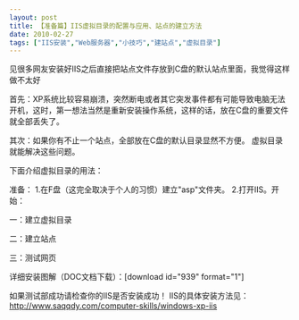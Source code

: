 ```yaml
---
layout: post
title: 【准备篇】IIS虚拟目录的配置与应用、站点的建立方法		
date: 2010-02-27
tags: ["IIS安装","Web服务器","小技巧","建站点","虚拟目录"]
---
```


见很多网友安装好IIS之后直接把站点文件存放到C盘的默认站点里面，我觉得这样做不太好

首先：XP系统比较容易崩溃，突然断电或者其它突发事件都有可能导致电脑无法开机，这时，第一想法当然是重新安装操作系统，这样的话，放在C盘的重要文件就全部丢失了。

其次：如果你有不止一个站点，全部放在C盘的默认目录显然不方便。
虚拟目录就能解决这些问题。

下面介绍虚拟目录的用法：

准备：
1.在F盘（这完全取决于个人的习惯）建立"asp"文件夹。
2.打开IIS。开始：

一：建立虚拟目录

二：建立站点

三：测试网页

详细安装图解（DOC文档下载）：[download id="939" format="1"]

如果测试部成功请检查你的IIS是否安装成功！
IIS的具体安装方法见：<a href="http://www.saqqdy.com/computer-skills/windows-xp-iis" target="_blank">http://www.saqqdy.com/computer-skills/windows-xp-iis</a>		